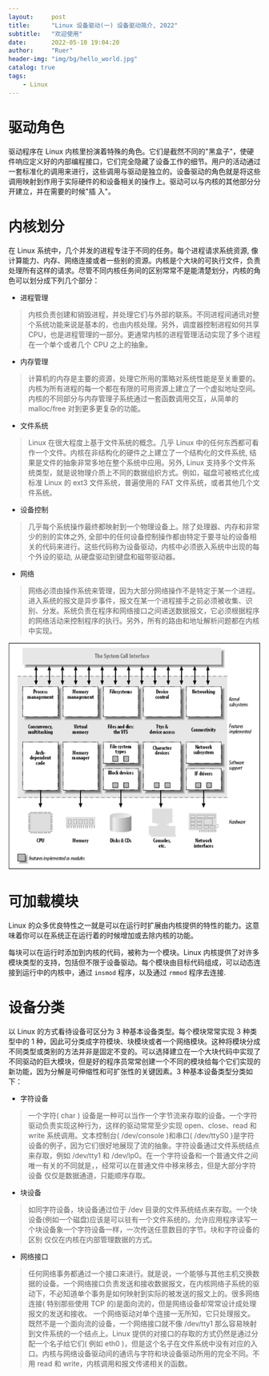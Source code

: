 ```yaml
---
layout:     post
title:      "Linux 设备驱动(一) 设备驱动简介, 2022"
subtitle:   "欢迎使用"
date:       2022-05-10 19:04:20
author:     "Ruer"
header-img: "img/bg/hello_world.jpg"
catalog: true
tags:
    - Linux
---
```


# 驱动角色

驱动程序在 Linux 内核里扮演着特殊的角色。它们是截然不同的"黑盒子"，使硬件响应定义好的内部编程接口，它们完全隐藏了设备工作的细节。用户的活动通过一套标准化的调用来进行，这些调用与驱动是独立的。设备驱动的角色就是将这些调用映射到作用于实际硬件的和设备相关的操作上。驱动可以与内核的其他部分分开建立，并在需要的时候"插
入"。

# 内核划分

在 Linux 系统中，几个并发的进程专注于不同的任务。每个进程请求系统资源, 像计算能力、内存、网络连接或者一些别的资源。内核是个大块的可执行文件，负责处理所有这样的请求。尽管不同内核任务间的区别常常不是能清楚划分，内核的角色可以划分成下列几个部分：

* 进程管理

> 内核负责创建和销毁进程，并处理它们与外部的联系。不同进程间通讯对整个系统功能来说是基本的，也由内核处理。另外，调度器控制进程如何共享 CPU，也是进程管理的一部分。更通常内核的进程管理活动实现了多个进程在一个单个或者几个 CPU 之上的抽象。

* 内存管理

> 计算机的内存是主要的资源，处理它所用的策略对系统性能是至关重要的。内核为所有进程的每一个都在有限的可用资源上建立了一个虚拟地址空间。内核的不同部分与内存管理子系统通过一套函数调用交互，从简单的 malloc/free 对到更多更复杂的功能。

* 文件系统

> Linux 在很大程度上基于文件系统的概念。几乎 Linux 中的任何东西都可看作一个文件。内核在非结构化的硬件之上建立了一个结构化的文件系统, 结果是文件的抽象非常多地在整个系统中应用。另外, Linux 支持多个文件系统类型，就是说物理介质上不同的数据组织方式。例如，磁盘可被格式化成标准 Linux 的 ext3 文件系统，普遍使用的 FAT 文件系统，或者其他几个文件系统。

* 设备控制

> 几乎每个系统操作最终都映射到一个物理设备上。除了处理器、内存和非常少的别的实体之外, 全部中的任何设备控制操作都由特定于要寻址的设备相关的代码来进行。这些代码称为设备驱动，内核中必须嵌入系统中出现的每个外设的驱动, 从硬盘驱动到键盘和磁带驱动器。

* 网络

> 网络必须由操作系统来管理，因为大部分网络操作不是特定于某一个进程。进入系统的报文是异步事件，报文在某一个进程接手之前必须被收集、识别、分发。系统负责在程序和网络接口之间递送数据报文，它必须根据程序的网络活动来控制程序的执行。另外，所有的路由和地址解析问题都在内核中实现。

![1](/img/Linux/驱动编程/内核划分.png)

# 可加载模块

Linux 的众多优良特性之一就是可以在运行时扩展由内核提供的特性的能力。这意味着你可以在系统正在运行着的时候增加或去除内核的功能。

每块可以在运行时添加到内核的代码，被称为一个模块。Linux 内核提供了对许多模块类型的支持，包括但不限于设备驱动。每个模块由目标代码组成，可以动态连接到运行中的内核中，通过 `insmod` 程序，以及通过 `rmmod` 程序去连接.

# 设备分类

以 Linux 的方式看待设备可区分为 3 种基本设备类型。每个模块常常实现 3 种类型中的 1 种，因此可分类成字符模块、块模块或者一个网络模块。这种将模块分成不同类型或类别的方法并非是固定不变的。可以选择建立在一个大块代码中实现了不同驱动的巨大模块，但是好的程序员常常创建一个不同的模块给每个它们实现的新功能，因为分解是可伸缩性和可扩张性的关键因素。3 种基本设备类型分类如下：

* 字符设备

> 一个字符( char ) 设备是一种可以当作一个字节流来存取的设备。一个字符驱动负责实现这种行为，这样的驱动常常至少实现 open、close、read 和 write 系统调用。文本控制台( /dev/console )和串口( /dev/ttyS0 )是字符设备的例子，因为它们很好地展现了流的抽象。字符设备通过文件系统结点来存取，例如 /dev/tty1 和 /dev/lp0。在一个字符设备和一个普通文件之间唯一有关的不同就是，，经常可以在普通文件中移来移去，但是大部分字符设备
仅仅是数据通道，只能顺序存取。

* 块设备

> 如同字符设备，块设备通过位于 /dev 目录的文件系统结点来存取。一个块设备(例如一个磁盘)应该是可以驻有一个文件系统的。允许应用程序读写一个块设备象一个字符设备一样，一次传送任意数目的字节。块和字符设备的区别
仅仅在内核在内部管理数据的方式。

* 网络接口

> 任何网络事务都通过一个接口来进行。就是说，一个能够与其他主机交换数据的设备。一个网络接口负责发送和接收数据报文，在内核网络子系统的驱动下，不必知道单个事务是如何映射到实际的被发送的报文上的。很多网络连接( 特别那些使用 TCP 的)是面向流的，但是网络设备却常常设计成处理报文的发送和接收。
一个网络驱动对单个连接一无所知，它只处理报文。既然不是一个面向流的设备，一个网络接口就不像 /dev/tty1 那么容易映射到文件系统的一个结点上。Linux 提供的对接口的存取的方式仍然是通过分配一个名子给它们( 例如 eth0 )，但是这个名子在文件系统中没有对应的入口。内核与网络设备驱动间的通讯与字符和块设备驱动所用的完全不同。不用 read 和 write，内核调用和报文传递相关的函数。
